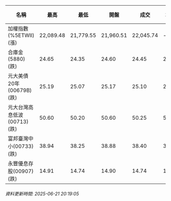 | 名稱 | 最高 | 最低 | 開盤 | 成交 | 均價 | 成交金額(億) | 昨收 | 漲跌幅 | 漲跌 | 總量 | 昨量 | 振幅 |
| -------- | -------- | -------- | -------- |-------- | -------- | -------- |-------- |-------- |-------- | -------- | -------- |-------- |
|加權指數(%5ETWII) (漲)|22,089.48|21,779.55|21,960.51|22,045.74|-|4,466.94|22,003.50|0.19%|42.24|6,734,140|0|1.41%|
|合庫金(5880) (跌)|24.65|24.35|24.60|24.45|24.46|2.66|24.50|0.20%|0.05|10,882|6,955|1.22%|
|元大美債20年(00679B) (跌)|25.19|25.07|25.17|25.10|25.12|5.50|25.19|0.36%|0.09|21,896|33,063|0.48%|
|元大台灣高息低波(00713) (跌)|50.60|50.20|50.60|50.25|50.36|10.75|50.55|0.59%|0.30|21,353|19,166|0.79%|
|富邦臺灣中小(00733) (跌)|38.94|38.25|38.88|38.40|38.44|0.303|38.88|1.23%|0.48|788|760|1.77%|
|永豐優息存股(00907) (跌)|14.91|14.74|14.90|14.74|14.78|0.166|14.90|1.07%|0.16|1,120|2,565|1.14%|
###### 資料更新時間: 2025-06-21 20:19:05